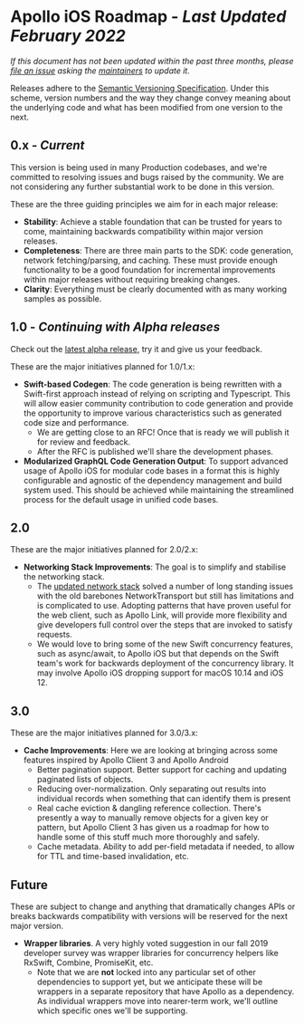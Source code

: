 # Apollo iOS Roadmap - _Last Updated February 2022_

_If this document has not been updated within the past three months, please [file an issue](https://github.com/apollographql/apollo-ios/issues/new/choose) asking the [maintainers](https://github.com/apollographql/apollo-ios#maintainers) to update it._

Releases adhere to the [Semantic Versioning Specification](https://semver.org/). Under this scheme, version numbers and the way they change convey meaning about the underlying code and what has been modified from one version to the next.

## 0.x - _Current_

This version is being used in many Production codebases, and we're committed to resolving issues and bugs raised by the community. We are not considering any further substantial work to be done in this version.

These are the three guiding principles we aim for in each major release:
- **Stability**: Achieve a stable foundation that can be trusted for years to come, maintaining backwards compatibility within major version releases.
- **Completeness**: There are three main parts to the SDK: code generation, network fetching/parsing, and caching. These must provide enough functionality to be a good foundation for incremental improvements within major releases without requiring breaking changes.
- **Clarity**: Everything must be clearly documented with as many working samples as possible.

## 1.0 - _Continuing with Alpha releases_

Check out the [latest alpha release](https://github.com/apollographql/apollo-ios/releases), try it and give us your feedback.

These are the major initiatives planned for 1.0/1.x:
- **Swift-based Codegen**: The code generation is being rewritten with a Swift-first approach instead of relying on scripting and Typescript. This will allow easier community contribution to code generation and provide the opportunity to improve various characteristics such as generated code size and performance.
    - We are getting close to an RFC! Once that is ready we will publish it for review and feedback.
    - After the RFC is published we'll share the development phases.
- **Modularized GraphQL Code Generation Output**: To support advanced usage of Apollo iOS for modular code bases in a format this is highly configurable and agnostic of the dependency management and build system used. This should be achieved while maintaining the streamlined process for the default usage in unified code bases.

## 2.0

These are the major initiatives planned for 2.0/2.x:
- **Networking Stack Improvements**: The goal is to simplify and stabilise the networking stack.
    - The [updated network stack](https://github.com/apollographql/apollo-ios/issues/1340) solved a number of long standing issues with the old barebones NetworkTransport but still has limitations and is complicated to use. Adopting patterns that have proven useful for the web client, such as Apollo Link, will provide more flexibility and give developers full control over the steps that are invoked to satisfy requests.
    - We would love to bring some of the new Swift concurrency features, such as async/await, to Apollo iOS but that depends on the Swift team's work for backwards deployment of the concurrency library. It may involve Apollo iOS dropping support for macOS 10.14 and iOS 12.

## 3.0

These are the major initiatives planned for 3.0/3.x:
- **Cache Improvements**: Here we are looking at bringing across some features inspired by Apollo Client 3 and Apollo Android 
    - Better pagination support. Better support for caching and updating paginated lists of objects. 
    - Reducing over-normalization. Only separating out results into individual records when something that can identify them is present
    - Real cache eviction & dangling reference collection. There's presently a way to manually remove objects for a given key or pattern, but Apollo Client 3 has given us a roadmap for how to handle some of this stuff much more thoroughly and safely. 
    - Cache metadata. Ability to add per-field metadata if needed, to allow for TTL and time-based invalidation, etc.

## Future

These are subject to change and anything that dramatically changes APIs or breaks backwards compatibility with versions will be reserved for the next major version.

- **Wrapper libraries**. A very highly voted suggestion in our fall 2019 developer survey was wrapper libraries for concurrency helpers like RxSwift, Combine, PromiseKit, etc.
    - Note that we are **not** locked into any particular set of other dependencies to support yet, but we anticipate these will be wrappers in a separate repository that have Apollo as a dependency. As individual wrappers move into nearer-term work, we'll outline which specific ones we'll be supporting.
